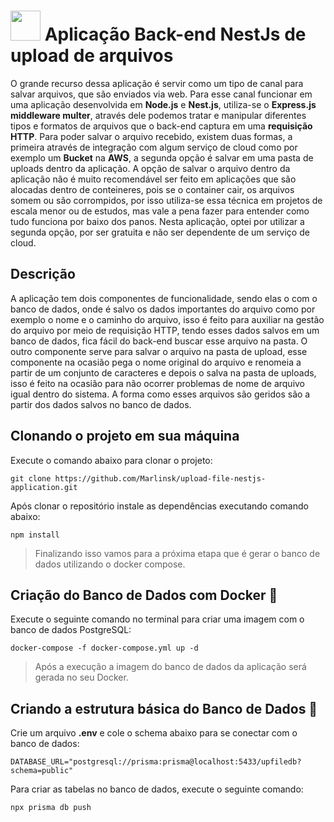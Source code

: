 # <img src="https://github.com/Marlinsk/upload-file-nestjs-application/blob/main/.github/upload-file.png" width="48px" height="48px"> Aplicação Back-end NestJs de upload de arquivos
O grande recurso dessa aplicação é servir como um tipo de canal para salvar arquivos, que são enviados via web. Para esse canal funcionar em uma aplicação desenvolvida em **Node.js** e **Nest.js**, utiliza-se o **Express.js middleware multer**, através dele podemos tratar e manipular diferentes tipos e formatos de arquivos que o back-end captura em uma **requisição HTTP**. Para poder salvar o arquivo recebido, existem duas formas, a primeira através de integração com algum serviço de cloud como por exemplo um **Bucket** na **AWS**, a segunda opção é salvar em uma pasta de uploads dentro da aplicação. A opção de salvar o arquivo dentro da aplicação não é muito recomendável ser feito em aplicações que são alocadas dentro de conteineres, pois se o container cair, os arquivos somem ou são corrompidos, por isso utiliza-se essa técnica em projetos de escala menor ou de estudos, mas vale a pena fazer para entender como tudo funciona por baixo dos panos. Nesta aplicação, optei por utilizar a segunda opção, por ser gratuita e não ser dependente de um serviço de cloud.

## Descrição
A aplicação tem dois componentes de funcionalidade, sendo elas o com o banco de dados, onde é salvo os dados importantes do arquivo como por exemplo o nome e o caminho do arquivo, isso é feito para auxiliar na gestão do arquivo por meio de requisição HTTP, tendo esses dados salvos em um banco de dados, fica fácil do back-end buscar esse arquivo na pasta. O outro componente serve para salvar o arquivo na pasta de upload, esse componente na ocasião pega o nome original do arquivo e renomeia a partir de um conjunto de caracteres e depois o salva na pasta de uploads, isso é feito na ocasião para não ocorrer problemas de nome de arquivo igual dentro do sistema. A forma como esses arquivos são geridos são a partir dos dados salvos no banco de dados.

## Clonando o projeto em sua máquina
Execute o comando abaixo para clonar o projeto:
```
git clone https://github.com/Marlinsk/upload-file-nestjs-application.git
```
Após clonar o repositório instale as dependências executando comando abaixo: 
```
npm install
```
> Finalizando isso vamos para a próxima etapa que é gerar o banco de dados utilizando o docker compose.

## Criação do Banco de Dados com Docker 🐳
Execute o seguinte comando no terminal para criar uma imagem com o banco de dados PostgreSQL:
```
docker-compose -f docker-compose.yml up -d
```
> Após a execução a imagem do banco de dados da aplicação será gerada no seu Docker.

## Criando a estrutura básica do Banco de Dados 🐘
Crie um arquivo **.env** e cole o schema abaixo para se conectar com o banco de dados:
```
DATABASE_URL="postgresql://prisma:prisma@localhost:5433/upfiledb?schema=public"
```
Para criar as tabelas no banco de dados, execute o seguinte comando:
```
npx prisma db push
```
